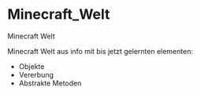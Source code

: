 # Minecraft_Welt
Minecraft Welt

Minecraft Welt aus info mit bis jetzt gelernten elementen:
- Objekte
- Vererbung
- Abstrakte Metoden
